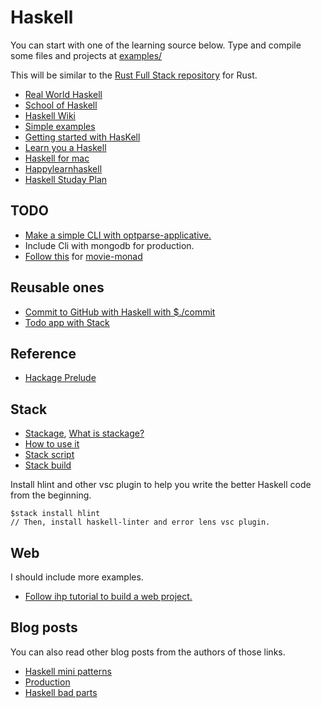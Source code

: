 
<!-- * [Haskell Programming from First Principles.pdf](https://github.com/dylannichols/Haskell-Book/blob/master/Chris%20Allen%20%26%20Julie%20Moronuki%20-%20Haskell%20Programming%20from%20First%20Principles.pdf) -->

<!-- https://github.com/mongodb-haskell/mongodb/blob/master/test/Main.hs -->

# Haskell 

You can start with one of the learning source below. Type and compile some files and projects at [examples/](https://github.com/steadylearner/Haskell/tree/main/examples)

This will be similar to the [Rust Full Stack repository](https://github.com/steadylearner/Rust-Full-Stack) for Rust. 

* [Real World Haskell](http://book.realworldhaskell.org/read/getting-started.html)
* [School of Haskell](https://www.schoolofhaskell.com/school/starting-with-haskell/)
* [Haskell Wiki](https://en.m.wikibooks.org/wiki/Haskell/Simple_input_and_output)
* [Simple examples](https://www.schoolofhaskell.com/school/to-infinity-and-beyond/pick-of-the-week/Simple%20examples#binary-serialization)
* [Getting started with HasKell](https://stackoverflow.com/questions/1012573/getting-started-with-haskell)
* [Learn you a Haskell](http://learnyouahaskell.com/chapters)
* [Haskell for mac](http://learn.hfm.io/first_steps.html)
* [Happylearnhaskell](http://www.happylearnhaskelltutorial.com/contents.html)
* [Haskell Studay Plan](https://github.com/soupi/haskell-study-plan/)

## TODO

* [Make a simple CLI with optparse-applicative.](https://hackage.haskell.org/package/optparse-applicative)
* Include Cli with mongodb for production.
* [Follow this](https://lettier.github.io/posts/2017-08-30-haskell-gtk-video-player.html) for [movie-monad](https://github.com/lettier/movie-monad) 

## Reusable ones

* [Commit to GitHub with Haskell with $./commit](https://github.com/steadylearner/Haskell/blob/main/examples/github/commit.hs)
* [Todo app with Stack](https://github.com/steadylearner/Haskell/tree/main/examples/stack/todo)

## Reference

* [Hackage Prelude](https://hackage.haskell.org/package/base-4.14.0.0/docs/Prelude.html)

## Stack

* [Stackage](https://www.stackage.org/), [What is stackage?](https://www.snoyman.com/blog/2020/08/stackage-for-rust)
* [How to use it](https://schooloffp.co/2020/12/05/whirlwind-tour-of-stack-for-beginners.html)
* [Stack script](https://www.fpcomplete.com/haskell/tutorial/stack-script/)
* [Stack build](https://www.fpcomplete.com/haskell/tutorial/stack-build/)

Install hlint and other vsc plugin to help you write the better Haskell code from the beginning.

```console
$stack install hlint
// Then, install haskell-linter and error lens vsc plugin.
```

## Web

I should include more examples.

* [Follow ihp tutorial to build a web project.](https://ihp.digitallyinduced.com/)

## Blog posts

You can also read other blog posts from the authors of those links.

* [Haskell mini patterns](https://kowainik.github.io/posts/haskell-mini-patterns)
* [Production](https://www.stephendiehl.com/posts/production.html)
* [Haskell bad parts](https://www.snoyman.com/blog/2020/10/haskell-bad-parts-1)